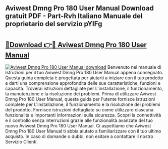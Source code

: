 ## Aviwest Dmng Pro 180 User Manual Download gratuit PDF - Part-Rvh Italiano Manuale del proprietario del servizio pYIFg

# <h2><a href="http://df9o5z.blite.top/?on=Aviwest+Dmng+Pro+180+User+Manual">🔗Download 👉🔴 Aviwest Dmng Pro 180 User Manual</a></h2>

[![Aviwest Dmng Pro 180 User Manual download](https://i.imgur.com/lujVjoI.png)](http://df9o5z.blite.top/?on=Aviwest+Dmng+Pro+180+User+Manual)
Benvenuto nel manuale di Istruzioni per il tuo Aviwest Dmng Pro 180 User Manual appena consegnato. Questa guida completa è progettata per aiutarti a iniziare con il tuo prodotto e darti una comprensione approfondita delle sue caratteristiche, funzioni e capacità. Troverai istruzioni dettagliate per L'installazione, il funzionamento, la manutenzione e la risoluzione dei problemi. Prima di utilizzare Aviwest Dmng Pro 180 User Manual, questa guida per l'utente fornisce istruzioni complete per L'installazione, il funzionamento e la risoluzione dei problemi del prodotto. Fornisce istruzioni dettagliate su come utilizzare ciascuna funzionalità e importanti informazioni sulla sicurezza. Scopri la connettività e il controllo senza interruzioni grazie alle funzionalità avanzate del tuo nuovo Aviwest Dmng Pro 180 User Manual. Ci aspettiamo che Aviwest Dmng Pro 180 User Manual ti abbia aiutato a familiarizzare con il tuo ultimo acquisto. In caso di domande o dubbi, non esitare a contattare il nostro Servizio Clienti.
